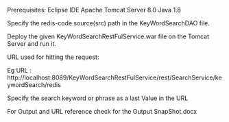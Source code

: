 Prerequisites:
    Eclipse IDE
    Apache Tomcat Server 8.0
    Java 1.8

Specify the redis-code source(src) path in the KeyWordSearchDAO file.

Deploy the given KeyWordSearchRestFulService.war file on the Tomcat Server and run it.

URL used for hitting the request:
  
  Eg URL : http://localhost:8089/KeyWordSearchRestFulService/rest/SearchService/keywordSearch/redis 

Specify the search keyword or phrase as a last Value in the URL 

For Output and URL reference check for the Output SnapShot.docx
